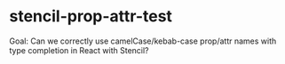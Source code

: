 # stencil-prop-attr-test

Goal: Can we correctly use camelCase/kebab-case prop/attr names with type completion in React with Stencil?
